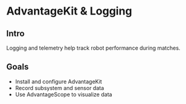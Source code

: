 # AdvantageKit & Logging

## Intro
Logging and telemetry help track robot performance during matches.

## Goals
- Install and configure AdvantageKit
- Record subsystem and sensor data
- Use AdvantageScope to visualize data
